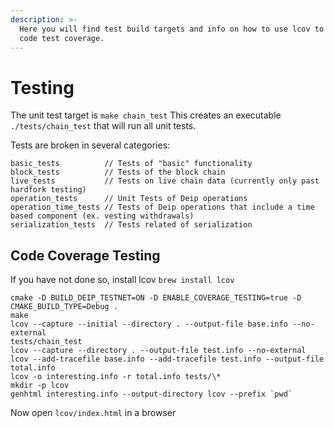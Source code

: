 ```yaml
---
description: >-
  Here you will find test build targets and info on how to use lcov to check
  code test coverage.
---
```


# Testing

The unit test target is `make chain_test` This creates an executable `./tests/chain_test` that will run all unit tests.

Tests are broken in several categories:

```text
basic_tests          // Tests of "basic" functionality
block_tests          // Tests of the block chain
live_tests           // Tests on live chain data (currently only past hardfork testing)
operation_tests      // Unit Tests of Deip operations
operation_time_tests // Tests of Deip operations that include a time based component (ex. vesting withdrawals)
serialization_tests  // Tests related of serialization
```

## Code Coverage Testing

If you have not done so, install lcov `brew install lcov`

```text
cmake -D BUILD_DEIP_TESTNET=ON -D ENABLE_COVERAGE_TESTING=true -D CMAKE_BUILD_TYPE=Debug .
make
lcov --capture --initial --directory . --output-file base.info --no-external
tests/chain_test
lcov --capture --directory . --output-file test.info --no-external
lcov --add-tracefile base.info --add-tracefile test.info --output-file total.info
lcov -o interesting.info -r total.info tests/\*
mkdir -p lcov
genhtml interesting.info --output-directory lcov --prefix `pwd`
```

Now open `lcov/index.html` in a browser

